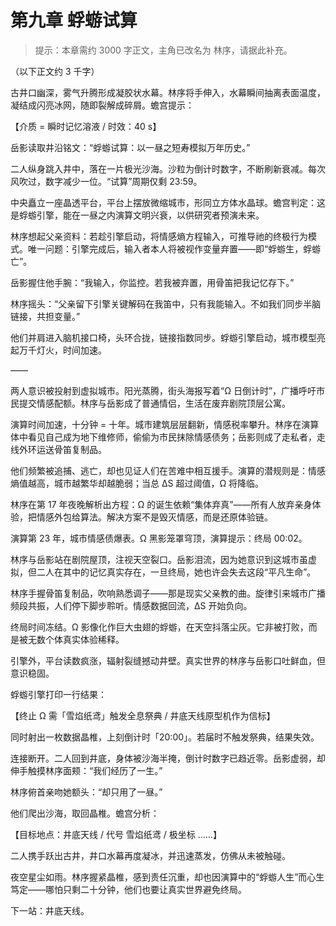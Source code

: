 # 第九章 蜉蝣试算

> 提示：本章需约 3000 字正文，主角已改名为 林序，请据此补充。

（以下正文约 3 千字）

古井口幽深，雾气升腾形成凝胶状水幕。林序将手伸入，水幕瞬间抽离表面温度，凝结成闪亮冰网，随即裂解成碎屑。蟾宫提示：

【介质 = 瞬时记忆溶液 / 时效：40 s】

岳影读取井沿铭文：“蜉蝣试算：以一昼之短寿模拟万年历史。”

二人纵身跳入井中，落在一片极光沙海。沙粒为倒计时数字，不断刷新衰减。每次风吹过，数字减少一位。“试算”周期仅剩 23:59。

中央矗立一座晶透平台，平台上摆放微缩城市，形同立方体水晶球。蟾宫判定：这是蜉蝣引擎，能在一昼之内演算文明兴衰，以供研究者预演未来。

林序想起父亲资料：若趁引擎启动，将情感熵方程输入，可推导祂的终极行为模式。唯一问题：引擎完成后，输入者本人将被视作变量弃置——即“蜉蝣生，蜉蝣亡”。

岳影握住他手腕：“我输入，你监控。若我被弃置，用骨笛把我记忆存下。”

林序摇头：“父亲留下引擎关键解码在我笛中，只有我能输入。不如我们同步半脑链接，共担变量。”

他们并肩进入脑机接口椅，头环合拢，链接指数同步。蜉蝣引擎启动，城市模型亮起万千灯火，时间加速。

——

两人意识被投射到虚拟城市。阳光蒸腾，街头海报写着“Ω 日倒计时”，广播呼吁市民提交情感配额。林序与岳影成了普通情侣，生活在废弃剧院顶层公寓。

演算时间加速，十分钟 = 十年。城市建筑层层翻新，情感税率攀升。林序在演算体中看见自己成为地下维修师，偷偷为市民抹除情感债务；岳影则成了走私者，走线外环运送骨笛复制品。

他们频繁被追捕、逃亡，却也见证人们在苦难中相互援手。演算的潜规则是：情感熵值越高，城市越繁华却越脆弱；当总 ΔS 超过阈值，Ω 将降临。

林序在第 17 年夜晚解析出方程：Ω 的诞生依赖“集体弃真”——所有人放弃亲身体验，把情感外包给算法。解决方案不是毁灭情感，而是还原体验链。

演算第 23 年，城市情感债爆表。Ω 黑影笼罩穹顶，演算提示：终局 00:02。

林序与岳影站在剧院屋顶，注视天空裂口。岳影泪流，因为她意识到这城市虽虚拟，但二人在其中的记忆真实存在，一旦终局，她也许会失去这段“平凡生命”。

林序手握骨笛复制品，吹响熟悉调子——那是现实父亲教的曲。旋律引来城市广播频段共振，人们停下脚步聆听。情感数据回流，ΔS 开始负向。

终局时间冻结。Ω 影像化作巨大虫翅的蜉蝣，在天空抖落尘灰。它非被打败，而是被无数个体真实体验稀释。

引擎外，平台读数疯涨，辐射裂缝撼动井壁。真实世界的林序与岳影口吐鲜血，但意识稳固。

蜉蝣引擎打印一行结果：

【终止 Ω 需「雪焰纸鸢」触发全息祭典 / 井底天线原型机作为信标】

同时射出一枚数据晶椎，上刻倒计时「20:00」。若届时不触发祭典，结果失效。

连接断开。二人回到井底，身体被沙海半掩，倒计时数字已趋近零。岳影虚弱，却伸手触摸林序面颊：“我们经历了一生。”

林序俯首亲吻她额头：“却只用了一昼。”

他们爬出沙海，取回晶椎。蟾宫分析：

【目标地点：井底天线 / 代号 雪焰纸鸢 / 极坐标 ……】

二人携手跃出古井，井口水幕再度凝冰，并迅速蒸发，仿佛从未被触碰。

夜空星尘如雨。林序握紧晶椎，感到责任沉重，却也因演算中的“蜉蝣人生”而心生笃定——哪怕只剩二十分钟，他们也要让真实世界避免终局。

下一站：井底天线。
